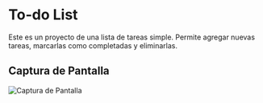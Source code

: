 # To-do List

Este es un proyecto de una lista de tareas simple. Permite agregar nuevas tareas, marcarlas como completadas y eliminarlas.

## Captura de Pantalla

![Captura de Pantalla](https://i.imgur.com/xniQGcm.png)

